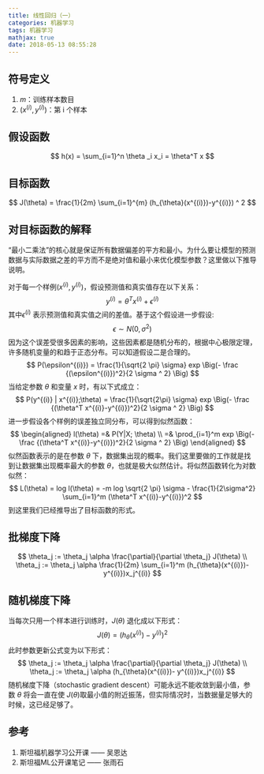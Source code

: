 ```yaml
---
title: 线性回归（一）
categories: 机器学习
tags: 机器学习
mathjax: true
date: 2018-05-13 08:55:28
---
```


## 符号定义
1. $m$：训练样本数目
2. $(x^{(i)}, y^{(i)})$：第 i 个样本

## 假设函数
$$
h(x) = \sum_{i=1}^n \theta _i x_i = \theta^T x
$$

## 目标函数
$$
J(\theta) = \frac{1}{2m} \sum_{i=1}^{m} (h_{\theta}(x^{(i)})-y^{(i)}) ^ 2
$$

## 对目标函数的解释
“最小二乘法”的核心就是保证所有数据偏差的平方和最小。为什么要让模型的预测数据与实际数据之差的平方而不是绝对值和最小来优化模型参数？这里做以下推导说明。

对于每一个样例$(x^{(i)}, y^{(i)})$，假设预测值和真实值存在以下关系：
$$
y^{(i)} = \theta^T x^{(i)} + \epsilon^{(i)}
$$
其中$\epsilon^{(i)}$ 表示预测值和真实值之间的差值。基于这个假设进一步假设:
$$
\epsilon \sim N(0, \sigma^2)
$$
因为这个误差受很多因素的影响，这些因素都是随机分布的，根据中心极限定理，许多随机变量的和趋于正态分布。可以知道假设二是合理的。
$$
P(\epsilon^{(i)}) = \frac{1}{\sqrt{2 \pi} \sigma} exp \Big(- \frac {(\epsilon^{(i)})^2}{2 \sigma ^ 2} \Big)
$$
当给定参数 $\theta$ 和变量 $x$ 时，有以下式成立：
$$
P(y^{(i)} | x^{(i)};\theta) = \frac{1}{\sqrt{2\pi} \sigma} exp \Big(- \frac {(\theta^T x^{(i)}-y^{(i)})^2}{2 \sigma ^ 2} \Big)
$$
进一步假设各个样例的误差独立同分布，可以得到似然函数：
$$
\begin{aligned}
l(\theta) =& P(Y|X; \theta) \\
=& \prod_{i=1}^m exp \Big(- \frac {(\theta^T x^{(i)}-y^{(i)})^2}{2 \sigma ^ 2} \Big)
\end{aligned}
$$
似然函数表示的是在参数 $\theta$ 下，数据集出现的概率。我们这里要做的工作就是找到让数据集出现概率最大的参数 $\theta$，也就是极大似然估计。将似然函数转化为对数似然：
$$
L(\theta) = log l(\theta) = -m log \sqrt{2 \pi} \sigma - \frac{1}{2\sigma^2} \sum_{i=1}^m (\theta^T x^{(i)}-y^{(i)})^2
$$
到这里我们已经推导出了目标函数的形式。


## 批梯度下降
$$
\theta_j := \theta_j \alpha \frac{\partial}{\partial \theta_j} J(\theta) \\
\theta_j := \theta_j \alpha \frac{1}{2m} \sum_{i=1}^m (h_{\theta}(x^{(i)})- y^{(i)})x_j^{(i)}
$$


## 随机梯度下降
当每次只用一个样本进行训练时，$J(\theta)$ 退化成以下形式：
$$
J(\theta) = (h_{\theta}(x^{(i)})-y^{(i)}) ^ 2
$$
此时参数更新公式变为以下形式：
$$
\theta_j := \theta_j \alpha \frac{\partial}{\partial \theta_j} J(\theta) \\
\theta_j := \theta_j \alpha (h_{\theta}(x^{(i)})- y^{(i)})x_j^{(i)}
$$
随机梯度下降（stochastic gradient descent）可能永远不能收敛到最小值，参数 $\theta$ 将会一直在使 $J(\theta)$取最小值的附近振荡，但实际情况时，当数据量足够大的时候，这已经足够了。

## 参考
1. 斯坦福机器学习公开课 —— 吴恩达
2. 斯坦福ML公开课笔记 —— 张雨石
